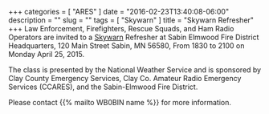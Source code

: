 +++
categories = [ "ARES" ]
date = "2016-02-23T13:40:08-06:00"
description = ""
slug = ""
tags = [ "Skywarn" ]
title = "Skywarn Refresher"
+++
Law Enforcement, Firefighters, Rescue Squads, and Ham Radio Operators are
invited to a [Skywarn](http://skywarn.org/) Refresher at 
Sabin Elmwood Fire District Headquarters, 120 Main Street Sabin, MN 56580,
From 1830 to 2100 on Monday April 25, 2015.

The class is presented by the National Weather Service and is sponsored by Clay County Emergency Services, Clay Co. Amateur Radio Emergency Services (CCARES), and the Sabin-Elmwood Fire District.

Please contact {{% mailto WB0BIN name %}} for more information.
<!--more-->
